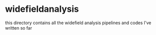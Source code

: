 # widefieldanalysis

this directory contains all the widefield analysis pipelines and codes I've written so far
